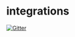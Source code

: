 # integrations

[![Gitter](https://badges.gitter.im/mattfysh/integrations.svg)](https://gitter.im/mattfysh/integrations?utm_source=badge&utm_medium=badge&utm_campaign=pr-badge&utm_content=badge)
